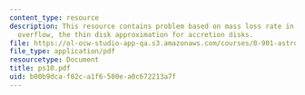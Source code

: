 ```yaml
---
content_type: resource
description: This resource contains problem based on mass loss rate in Roche lobe
  overflow, the thin disk approximation for accretion disks.
file: https://ol-ocw-studio-app-qa.s3.amazonaws.com/courses/8-901-astrophysics-i-spring-2006/b00b9dcaf02ca1f6500ea0c672213a7f_ps10.pdf
file_type: application/pdf
resourcetype: Document
title: ps10.pdf
uid: b00b9dca-f02c-a1f6-500e-a0c672213a7f
---
```

